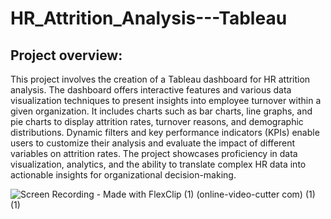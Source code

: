 # HR_Attrition_Analysis---Tableau
## Project overview:
This project involves the creation of a Tableau dashboard for HR attrition analysis. The dashboard offers interactive features and various data visualization techniques to present insights into employee turnover within a given organization. It includes charts such as bar charts, line graphs, and pie charts to display attrition rates, turnover reasons, and demographic distributions. Dynamic filters and key performance indicators (KPIs) enable users to customize their analysis and evaluate the impact of different variables on attrition rates. The project showcases proficiency in data visualization, analytics, and the ability to translate complex HR data into actionable insights for organizational decision-making.


![Screen Recording - Made with FlexClip (1) (online-video-cutter com) (1) (1)](https://github.com/ShekharSunilKhamkar/HR_Attrition_Analysis---Tableau/assets/167413419/c6750790-a122-4ffe-922a-f85dd88e3029)

